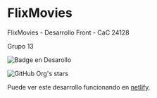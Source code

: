 # FlixMovies
 FlixMovies - Desarrollo Front - CaC 24128

Grupo 13

![Badge en Desarollo](https://img.shields.io/badge/STATUS-EN%20DESAROLLO-green)

![GitHub Org's stars](https://img.shields.io/github/stars/camilafernanda?style=social)

Puede ver este desarrollo funcionando en [netlify](https://lighthearted-dolphin-496fa3.netlify.app/).
